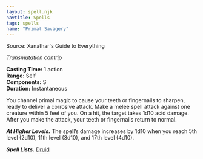 ```yaml
---
layout: spell.njk
navtitle: Spells
tags: spells
name: "Primal Savagery"
---
```

Source: Xanathar's Guide to Everything

_Transmutation cantrip_

**Casting Time:** 1 action  
**Range:** Self  
**Components:** S  
**Duration:** Instantaneous

You channel primal magic to cause your teeth or fingernails to sharpen, ready to deliver a corrosive attack. Make a melee spell attack against one creature within 5 feet of you. On a hit, the target takes 1d10 acid damage. After you make the attack, your teeth or fingernails return to normal.

**_At Higher Levels._** The spell’s damage increases by 1d10 when you reach 5th level (2d10), 11th level (3d10), and 17th level (4d10).

**_Spell Lists._** [Druid](http://dnd5e.wikidot.com/spells:druid)
